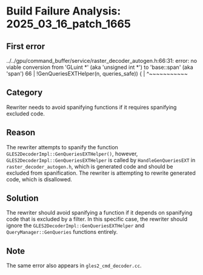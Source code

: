 # Build Failure Analysis: 2025_03_16_patch_1665

## First error

../../gpu/command_buffer/service/raster_decoder_autogen.h:66:31: error: no viable conversion from 'GLuint *' (aka 'unsigned int *') to 'base::span<const GLuint>' (aka 'span<const unsigned int>')
   66 |       !GenQueriesEXTHelper(n, queries_safe)) {
      |                               ^~~~~~~~~~~~

## Category
Rewriter needs to avoid spanifying functions if it requires spanifying excluded code.

## Reason
The rewriter attempts to spanify the function `GLES2DecoderImpl::GenQueriesEXTHelper()`, however, `GLES2DecoderImpl::GenQueriesEXTHelper` is called by `HandleGenQueriesEXT` in `raster_decoder_autogen.h`, which is generated code and should be excluded from spanification. The rewriter is attempting to rewrite generated code, which is disallowed.

## Solution
The rewriter should avoid spanifying a function if it depends on spanifying code that is excluded by a filter. In this specific case, the rewriter should ignore the `GLES2DecoderImpl::GenQueriesEXTHelper` and `QueryManager::GenQueries` functions entirely.

## Note
The same error also appears in `gles2_cmd_decoder.cc`.
